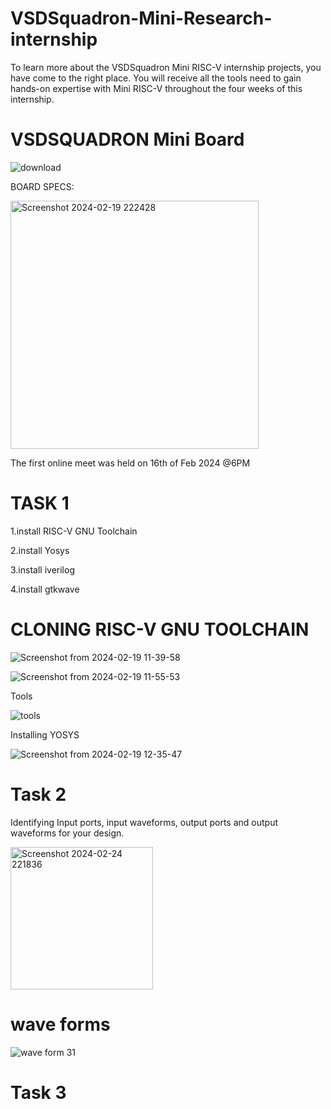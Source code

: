 # VSDSquadron-Mini-Research- internship
To learn more about the VSDSquadron Mini RISC-V internship projects, you have come to the right place. You will receive all the tools need to gain hands-on expertise with Mini RISC-V throughout the four weeks of this internship. 
# VSDSQUADRON Mini Board
![download](https://github.com/Cjkiran/VSDSquadron-Mini-Research-/assets/123364901/0a8e7a8c-3680-4139-9668-1d09c3c6b431)

BOARD SPECS:

<img width="397" alt="Screenshot 2024-02-19 222428" src="https://github.com/Cjkiran/VSDSquadron-Mini-Research-/assets/123364901/f02604f0-daaa-4ea7-8fc5-f17dc1b2907a">

The first online meet was held on 16th of Feb 2024 @6PM

# TASK 1

1.install RISC-V GNU Toolchain

2.install Yosys

3.install iverilog

4.install gtkwave

# CLONING RISC-V GNU TOOLCHAIN

![Screenshot from 2024-02-19 11-39-58](https://github.com/Cjkiran/VSDSquadron-Mini-Research-/assets/123364901/3f1fa709-894a-4a25-9497-a5104b071cd4)

![Screenshot from 2024-02-19 11-55-53](https://github.com/Cjkiran/VSDSquadron-Mini-Research-/assets/123364901/7d2b2de9-23a6-41f6-bb27-bf53b2dcb451)

Tools 

![tools](https://github.com/Cjkiran/VSDSquadron-Mini-Research-/assets/123364901/3622bec7-5884-4f6b-be38-43759cc7de50)

Installing YOSYS

![Screenshot from 2024-02-19 12-35-47](https://github.com/Cjkiran/VSDSquadron-Mini-Research-/assets/123364901/e3253415-f8fa-4de3-9700-184827460a80)

# Task 2
Identifying Input ports, input waveforms, output ports and output waveforms for your design.

<img width="228" alt="Screenshot 2024-02-24 221836" src="https://github.com/Cjkiran/VSDSquadron-Mini-Research-/assets/123364901/1d67a707-a94e-442b-a4c6-8619973ab0ae">

 # wave forms 
 ![wave form 31](https://github.com/Cjkiran/VSDSquadron-Mini-Research-/assets/123364901/b99e1ab3-448a-46aa-ab12-6cc53ed51f70)

 # Task 3























  

  









